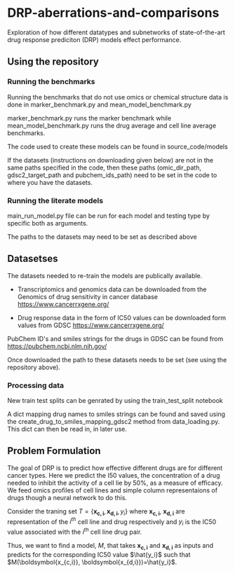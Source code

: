 # DRP-aberrations-and-comparisons


Exploration of how  different datatypes and subnetworks of state-of-the-art drug response prediciton (DRP) models effect performance. 


## Using the repository

### Running the benchmarks 
Running the benchmarks that do not use omics or chemical structure data is done in marker_benchmark.py and mean_model_benchmark.py

marker_benchmark.py runs the marker benchmark while mean_model_benchmark.py runs the drug average and cell line average benchmarks. 

The code used to create these models can be found in source_code/models

If the datasets (instructions on downloading given below) are not in the same paths specified in the code, then these paths (omic_dir_path, gdsc2_target_path and pubchem_ids_path) need to be set in the code to where you have the datasets. 

### Running the literate models

main_run_model.py file can be run for each model and testing type by specific both as arguments.

The paths to the datasets may need to be set as described above

## Datasetses
The datasets needed to re-train the models are publically available.

* Transcriptomics and genomics data can be downloaded from the Genomics of drug sensitivity in cancer database https://www.cancerrxgene.org/

* Drug response data in the form of IC50 values can be downloaded form values from GDSC https://www.cancerrxgene.org/

PubChem ID's and smiles strings for the drugs in GDSC can be found from  https://pubchem.ncbi.nlm.nih.gov/

Once downloaded the path to these datasets needs to be set (see using the repository above).

### Processing data 

New train test splits can be genrated by using the train_test_split notebook

A dict mapping drug names to smiles strings can be found and saved using the create_drug_to_smiles_mapping_gdsc2 method from data_loading.py. This dict can then be read in, in later use. 

## Problem Formulation 

The goal of DRP is to predict how effective different drugs are for different cancer types. 
Here we predict the I50 values, the concentration of a drug needed to inhibit the activity of a cell lie by 50%, as a measure of efficacy. 
We feed omics profiles of cell lines and simple column representaions of drugs though a neural network to do this. 

Consider the traning set $T = \lbrace \boldsymbol{x_{c,i}}, \boldsymbol{x_{d,i}}, y_i \rbrace$  where $\boldsymbol{x_{c,i}}$, $\boldsymbol{x_{d,i}}$  are representation of the $i^{th}$ cell line and drug respectively and
 $y_i$ is the IC50 value associated with the $i^{th}$ cell line drug pair.

 Thus, we want to find a model, $M$, that takes $\boldsymbol{x_{c,i}}$ and $\boldsymbol{x_{d,i}}$ as inputs and predicts for the corresponding IC50 value $\hat{y_i}$ such that $M(\boldsymbol{x_{c,i}}, \boldsymbol{x_{d,i}})=\hat{y_i}$.